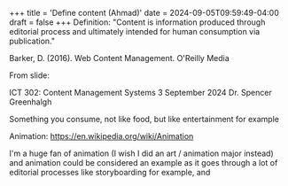 +++
title = 'Define content (Ahmad)'
date = 2024-09-05T09:59:49-04:00
draft = false
+++
Definition: "Content is information produced through editorial process and ultimately intended for human consumption via publication."

Barker, D. (2016). Web Content Management. O'Reilly Media

From slide:

ICT 302: Content Management Systems
3 September 2024
Dr. Spencer Greenhalgh

Something you consume, not like food, but like entertainment for example

Animation: https://en.wikipedia.org/wiki/Animation

I'm a huge fan of animation (I wish I did an art / animation major instead) and animation could be considered an example as it goes through a lot of editorial processes like storyboarding for example, and 
